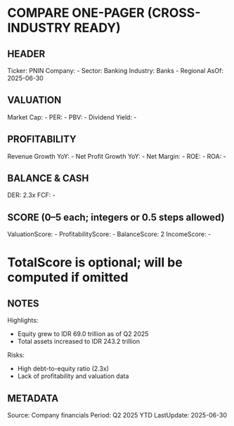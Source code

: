 # COMPARE ONE-PAGER (CROSS-INDUSTRY READY)

## HEADER
Ticker: PNIN
Company: -
Sector: Banking
Industry: Banks - Regional
AsOf: 2025-06-30

## VALUATION
Market Cap: -
PER: -
PBV: -
Dividend Yield: -

## PROFITABILITY
Revenue Growth YoY: -
Net Profit Growth YoY: -
Net Margin: -
ROE: -
ROA: -

## BALANCE & CASH
DER: 2.3x
FCF: -

## SCORE (0–5 each; integers or 0.5 steps allowed)
ValuationScore: -
ProfitabilityScore: -
BalanceScore: 2
IncomeScore: -
# TotalScore is optional; will be computed if omitted

## NOTES
Highlights:
- Equity grew to IDR 69.0 trillion as of Q2 2025
- Total assets increased to IDR 243.2 trillion

Risks:
- High debt-to-equity ratio (2.3x)
- Lack of profitability and valuation data

## METADATA
Source: Company financials
Period: Q2 2025 YTD
LastUpdate: 2025-06-30